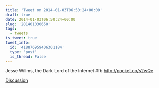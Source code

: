 ```yaml
---
title: 'Tweet on 2014-01-03T06:50:24+00:00'
draft: true
date: 2014-01-03T06:50:24+00:00
slug: '201401030650'
tags:
  - tweets
is_tweet: true
tweet_info:
  id: '418876959406301184'
  type: 'post'
  is_thread: False
---
```




Jesse Willms, the Dark Lord of the Internet #fb <http://pocket.co/s2wQe>

[Discussion](https://x.com/sytelus/status/418876959406301184)
